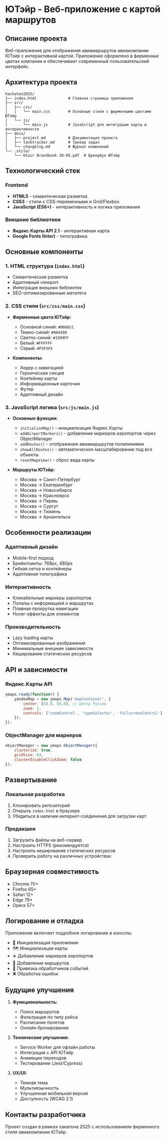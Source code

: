 # ЮТэйр - Веб-приложение с картой маршрутов

## Описание проекта

Веб-приложение для отображения авиамаршрутов авиакомпании ЮТэйр с интерактивной картой. Приложение оформлено в фирменных цветах компании и обеспечивает современный пользовательский интерфейс.

## Архитектура проекта

```
hackaton2025/
├── index.html              # Главная страница приложения
├── src/
│   ├── css/
│   │   └── main.css        # Основные стили с фирменными цветами ЮТэйр
│   └── js/
│       └── main.js         # JavaScript для интеграции карты и интерактивности
├── docs/
│   ├── project.md          # Документация проекта
│   ├── tasktracker.md      # Трекер задач
│   └── changelog.md        # Журнал изменений
└── .stile/
    └── Utair Brandbook 30-05.pdf  # Брендбук ЮТэйр
```

## Технологический стек

### Frontend
- **HTML5** - семантическая разметка
- **CSS3** - стили с CSS-переменными и Grid/Flexbox
- **JavaScript (ES6+)** - интерактивность и логика приложения

### Внешние библиотеки
- **Яндекс.Карты API 2.1** - интерактивная карта
- **Google Fonts (Inter)** - типографика

## Основные компоненты

### 1. HTML структура (`index.html`)
- Семантическая разметка
- Адаптивный viewport
- Интеграция внешних библиотек
- SEO-оптимизированные метатеги

### 2. CSS стили (`src/css/main.css`)
- **Фирменные цвета ЮТэйр:**
  - Основной синий: `#0066CC`
  - Темно-синий: `#004499`
  - Светло-синий: `#3399FF`
  - Белый: `#FFFFFF`
  - Серый: `#F5F5F5`

- **Компоненты:**
  - Хедер с навигацией
  - Героическая секция
  - Контейнер карты
  - Информационные карточки
  - Футер
  - Адаптивный дизайн

### 3. JavaScript логика (`src/js/main.js`)
- **Основные функции:**
  - `initializeMap()` - инициализация Яндекс.Карты
  - `addAirportMarkers()` - добавление маркеров аэропортов через ObjectManager
  - `addRoutes()` - отображение авиамаршрутов полилиниями
  - `showAllRoutes()` - автоматическое масштабирование под все объекты
  - `resetMapView()` - сброс вида карты

- **Маршруты ЮТэйр:**
  - Москва → Санкт-Петербург
  - Москва → Екатеринбург
  - Москва → Новосибирск
  - Москва → Красноярск
  - Москва → Пермь
  - Москва → Сургут
  - Москва → Тюмень
  - Москва → Архангельск

## Особенности реализации

### Адаптивный дизайн
- Mobile-first подход
- Брейкпоинты: 768px, 480px
- Гибкая сетка и контейнеры
- Адаптивная типографика

### Интерактивность
- Кликабельные маркеры аэропортов
- Попапы с информацией о маршрутах
- Плавная прокрутка навигации
- Hover-эффекты для элементов

### Производительность
- Lazy loading карты
- Оптимизированные изображения
- Минимальные внешние зависимости
- Кеширование статических ресурсов

## API и зависимости

### Яндекс.Карты API
```javascript
ymaps.ready(function() {
    yandexMap = new ymaps.Map('mapContainer', {
        center: [58.0, 65.0], // Центр России
        zoom: 5,
        controls: ['zoomControl', 'typeSelector', 'fullscreenControl']
    });
});
```

### ObjectManager для маркеров
```javascript
objectManager = new ymaps.ObjectManager({
    clusterize: true,
    gridSize: 64,
    clusterDisableClickZoom: false
});
```

## Развертывание

### Локальная разработка
1. Клонировать репозиторий
2. Открыть `index.html` в браузере
3. Убедиться в наличии интернет-соединения для загрузки карт

### Продакшен
1. Загрузить файлы на веб-сервер
2. Настроить HTTPS (рекомендуется)
3. Настроить кеширование статических ресурсов
4. Проверить работу на различных устройствах

## Браузерная совместимость

- Chrome 70+
- Firefox 65+
- Safari 12+
- Edge 79+
- Opera 57+

## Логирование и отладка

Приложение включает подробное логирование в консоль:
- 🚀 Инициализация приложения
- 🗺️ Инициализация карты
- ✈️ Добавление маркеров аэропортов
- 🛫 Добавление маршрутов
- 🔗 Привязка обработчиков событий
- ❌ Обработка ошибок

## Будущие улучшения

1. **Функциональность:**
   - Поиск маршрутов
   - Фильтрация по типу рейса
   - Расписание полетов
   - Онлайн бронирование

2. **Технические улучшения:**
   - Service Worker для офлайн работы
   - Интеграция с API ЮТэйр
   - Анимации переходов
   - Тестирование (Jest/Cypress)

3. **UX/UI:**
   - Темная тема
   - Мультиязычность
   - Улучшенная мобильная версия
   - Доступность (WCAG 2.1)

## Контакты разработчика

Проект создан в рамках хакатона 2025 с использованием фирменного стиля авиакомпании ЮТэйр.
